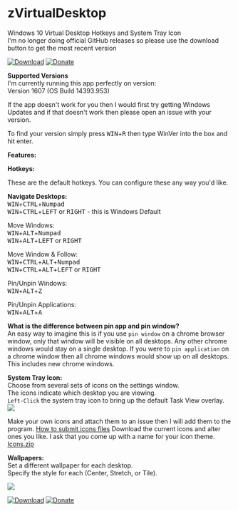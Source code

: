 # zVirtualDesktop  
Windows 10 Virtual Desktop Hotkeys and System Tray Icon  
I'm no longer doing official GitHub releases so please use the download button to get the most recent version

[![Download](https://github.com/mzomparelli/zVirtualDesktop/blob/master/download.png?raw=true)](https://github.com/mzomparelli/zVirtualDesktop/blob/master/zVirtualDesktop/bin/Release/zVirtualDesktop.zip?raw=true)
[![Donate](https://github.com/mzomparelli/zVirtualDesktop/blob/master/Donate1.png?raw=true)](https://www.paypal.me/MichaelZomparelli/)

__Supported Versions__  
I'm currently running this app perfectly on version:  
Version 1607 (OS Build 14393.953)  

If the app doesn't work for you then I would first try getting Windows Updates and if that doesn't work then please open an issue with your version.

To find your version simply press <kbd>WIN</kbd>+<kbd>R</kbd> then type WinVer into the box and hit enter.


__Features:__

__Hotkeys:__

These are the default hotkeys. You can configure these any way you'd like.

__Navigate Desktops:__  
<kbd>WIN</kbd>+<kbd>CTRL</kbd>+<kbd>Numpad</kbd>  
<kbd>WIN</kbd>+<kbd>CTRL</kbd>+<kbd>LEFT</kbd> or <kbd>RIGHT</kbd> - this is Windows Default

Move Windows:  
<kbd>WIN</kbd>+<kbd>ALT</kbd>+<kbd>Numpad</kbd>  
<kbd>WIN</kbd>+<kbd>ALT</kbd>+<kbd>LEFT</kbd> or <kbd>RIGHT</kbd>

Move Window & Follow:  
<kbd>WIN</kbd>+<kbd>CTRL</kbd>+<kbd>ALT</kbd>+<kbd>Numpad</kbd>  
<kbd>WIN</kbd>+<kbd>CTRL</kbd>+<kbd>ALT</kbd>+<kbd>LEFT</kbd> or <kbd>RIGHT</kbd>

Pin/Unpin Windows:  
<kbd>WIN</kbd>+<kbd>ALT</kbd>+<kbd>Z</kbd>

Pin/Unpin Applications:  
<kbd>WIN</kbd>+<kbd>ALT</kbd>+<kbd>A</kbd>

__What is the difference between pin app and pin window?__  
An easy way to imagine this is if you use `pin window` on a chrome browser window, 
only that window will be visible on all desktops. Any other chrome windows would 
stay on a single desktop. If you were to `pin application` on a chrome window then 
all chrome windows would show up on all desktops. This includes new chrome windows.

__System Tray Icon:__  
Choose from several sets of icons on the settings window.  
The icons indicate which desktop you are viewing.  
`Left-Click` the system tray icon to bring up the default Task View overlay.  
![](https://github.com/mzomparelli/zVirtualDesktop/blob/master/Icons.png?raw=true)

Make your own icons and attach them to an issue then I will add them to the program.
[How to submit icons files](https://github.com/mzomparelli/zVirtualDesktop/issues/23)
Download the current icons and alter ones you like. I ask that you come up with a name for your icon theme.  
[Icons.zip](https://github.com/mzomparelli/zVirtualDesktop/blob/master/zVirtualDesktop/Icons.zip?raw=true)

__Wallpapers:__  
Set a different wallpaper for each desktop.  
Specify the style for each (Center, Stretch, or Tile).



![](https://github.com/mzomparelli/zVirtualDesktop/blob/master/Screenshot.png?raw=true)

[![Download](https://github.com/mzomparelli/zVirtualDesktop/blob/master/download.png?raw=true)](https://github.com/mzomparelli/zVirtualDesktop/blob/master/zVirtualDesktop/bin/Release/zVirtualDesktop.zip?raw=true)
[![Donate](https://github.com/mzomparelli/zVirtualDesktop/blob/master/Donate1.png?raw=true)](https://www.paypal.me/MichaelZomparelli/)


